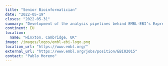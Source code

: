 ```yaml
---
title: "Senior Bioinformatician"
date: "2022-05-19"
closes: "2022-05-31"
summary: "Development of the analysis pipelines behind EMBL-EBI’s Expression Atlas and the Single Cell Expression Atlas."
continent: EU
location:
  name: "Hinxton, Cambridge, UK"
image: /images/logos/embl-ebi-logo.png
location_url: "https://www.embl.org/"
external_url: "https://www.embl.org/jobs/position/EBI02015"
contact: "Pablo Moreno"
---
```

